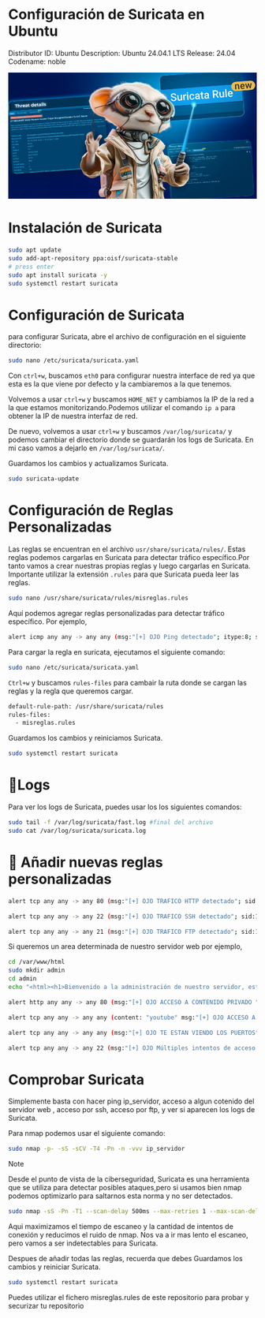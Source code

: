 # Configuración de Suricata en Ubuntu 

Distributor ID: Ubuntu
Description:    Ubuntu 24.04.1 LTS
Release:        24.04
Codename:       noble

![ids2](/img/suricatita.png)

# Instalación de Suricata

```bash
sudo apt update
sudo add-apt-repository ppa:oisf/suricata-stable
# press enter
sudo apt install suricata -y
sudo systemctl restart suricata
```
# Configuración de Suricata
para configurar Suricata, abre el archivo de configuración en el siguiente directorio:
```bash
sudo nano /etc/suricata/suricata.yaml
```
Con `ctrl+w`, buscamos `eth0` para configurar nuestra interface de red ya que esta es la que viene por defecto y la cambiaremos a la que tenemos.

Volvemos a usar `ctrl+w` y buscamos `HOME_NET` y cambiamos la IP de la red a la que estamos monitorizando.Podemos utilizar el comando `ip a` para obtener la IP de nuestra interfaz de red.

De nuevo, volvemos a usar `ctrl+w` y buscamos `/var/log/suricata/` y podemos cambiar el directorio donde se guardarán los logs de Suricata. En mi caso vamos a dejarlo en `/var/log/suricata/`.

Guardamos los cambios y actualizamos Suricata.
```bash
sudo suricata-update
```

# Configuración de Reglas Personalizadas
Las reglas se encuentran en el archivo `usr/share/suricata/rules/`. Estas reglas podemos cargarlas  en Suricata para detectar tráfico específico.Por tanto vamos a crear nuestras propias reglas y luego cargarlas en Suricata. Importante utilizar la extensión `.rules` para que Suricata pueda leer las reglas.

```bash	
sudo nano /usr/share/suricata/rules/misreglas.rules
```
Aquí podemos agregar reglas personalizadas para detectar tráfico específico. Por ejemplo, 

```bash
alert icmp any any -> any any (msg:"[+] OJO Ping detectado"; itype:8; sid:1000001; rev:1;)
```

Para cargar la regla en suricata, ejecutamos el siguiente comando:
```bash
sudo nano /etc/suricata/suricata.yaml
```
`Ctrl+w` y buscamos `rules-files` para cambair la ruta donde se cargan las reglas y la regla que queremos cargar.

```bash
default-rule-path: /usr/share/suricata/rules
rules-files:
  - misreglas.rules
```
Guardamos los cambios y reiniciamos Suricata.
```bash
sudo systemctl restart suricata
```

# 🎯Logs
Para ver los logs de Suricata, puedes usar los los siguientes comandos:
```bash
sudo tail -f /var/log/suricata/fast.log #final del archivo
sudo cat /var/log/suricata/suricata.log
```

# :page_with_curl: Añadir nuevas reglas personalizadas

```bash	
alert tcp any any -> any 80 (msg:"[+] OJO TRAFICO HTTP detectado"; sid:1000002; rev:1;)
```

```bash		
alert tcp any any -> any 22 (msg:"[+] OJO TRAFICO SSH detectado"; sid:1000003; rev:1;)
```

```bash		
alert tcp any any -> any 21 (msg:"[+] OJO TRAFICO FTP detectado"; sid:1000004; rev:1;)
```

Si queremos un area determinada de nuestro servidor web por ejemplo,
```bash			
cd /var/www/html
sudo mkdir admin
cd admin
echo "<html><h1>Bienvenido a la administración de nuestro servidor, estas visitando un directorio que no debes visitar, seras detectado por el IDS</h1></html>" > index.html
```

```bash		
alert http any any -> any 80 (msg:"[+] OJO ACCESO A CONTENIDO PRIVADO "; content:"/admin"; http_uri; sid:1000005; rev:1;)
```

```bash
alert tcp any any -> any any (content: "youtube" msg:"[+] OJO ACCESO A YOUTUBE"; sid:1000006; rev:1;)
```

```bash
alert tcp any any -> any any (msg:"[+] OJO TE ESTAN VIENDO LOS PUERTOS"; flags:S; threshold: type both, track by_src, count 20, seconds 3; sid:1000007; rev:1;)
```

```bash
alert tcp any any -> any 22 (msg:"[+] OJO Múltiples intentos de acceso SSH detectados"; flow:to_server, established; content:"Failed password"; sid:1000008; rev:1;)
```

# Comprobar Suricata
Simplemente basta con hacer ping ip_servidor, acceso a algun cotenido del servidor web , acceso por ssh, acceso por ftp, y ver si aparecen los logs de Suricata.

Para nmap podemos usar el siguiente comando:
```bash
sudo nmap -p- -sS -sCV -T4 -Pn -n -vvv ip_servidor
```

>[!NOTE]
>Desde el punto de vista de la ciberseguridad, Suricata es una herramienta que se utiliza para detectar posibles ataques,pero si usamos bien nmap podemos optimizarlo para saltarnos esta norma y no ser detectados. 

```bash
sudo nmap -sS -Pn -T1 --scan-delay 500ms --max-retries 1 --max-scan-delay 1000ms -f -p- ip_servidor
```

Aqui maximizamos el tiempo de escaneo y la cantidad de intentos de conexión y reducimos el ruido de nmap. Nos va a ir mas lento el escaneo, pero vamos a ser indetectables para Suricata.


Despues de añadir todas las reglas, recuerda que debes Guardamos los cambios y reiniciar Suricata.
```bash
sudo systemctl restart suricata
```
Puedes utilizar el fichero misreglas.rules de este repositorio para probar y securizar tu repositorio
